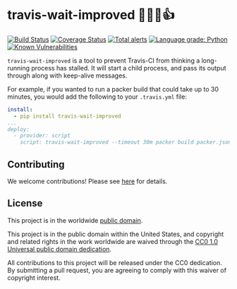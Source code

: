 # travis-wait-improved 👷🏻‍⏲👍 #

[![Build Status](https://travis-ci.com/cisagov/travis-wait-improved.svg?branch=develop)](https://travis-ci.com/cisagov/travis-wait-improved)
[![Coverage Status](https://coveralls.io/repos/github/cisagov/travis-wait-improved/badge.svg?branch=develop)](https://coveralls.io/github/cisagov/travis-wait-improved?branch=develop)
[![Total alerts](https://img.shields.io/lgtm/alerts/g/cisagov/travis-wait-improved.svg?logo=lgtm&logoWidth=18)](https://lgtm.com/projects/g/cisagov/travis-wait-improved/alerts/)
[![Language grade: Python](https://img.shields.io/lgtm/grade/python/g/cisagov/travis-wait-improved.svg?logo=lgtm&logoWidth=18)](https://lgtm.com/projects/g/cisagov/travis-wait-improved/context:python)
[![Known Vulnerabilities](https://snyk.io/test/github/cisagov/travis-wait-improved/develop/badge.svg)](https://snyk.io/test/github/cisagov/travis-wait-improved)

`travis-wait-improved` is a tool to prevent Travis-CI from thinking a
long-running process has stalled.  It will start a child process,
and pass its output through along with keep-alive messages.

For example, if you wanted to run a packer build that could take up
to 30 minutes, you would add the following to your `.travis.yml` file:

```yml
install:
  - pip install travis-wait-improved
...
deploy:
  - provider: script
    script: travis-wait-improved --timeout 30m packer build packer.json
```

## Contributing ##

We welcome contributions!  Please see [here](CONTRIBUTING.md) for
details.

## License ##

This project is in the worldwide [public domain](LICENSE).

This project is in the public domain within the United States, and
copyright and related rights in the work worldwide are waived through
the [CC0 1.0 Universal public domain
dedication](https://creativecommons.org/publicdomain/zero/1.0/).

All contributions to this project will be released under the CC0
dedication. By submitting a pull request, you are agreeing to comply
with this waiver of copyright interest.
